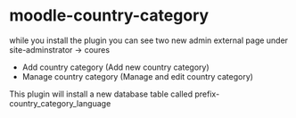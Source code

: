 # moodle-country-category

while you install the plugin you can see two new admin external page under site-adminstrator -> coures
  - Add country category (Add new country category)
  - Manage country category (Manage and edit country category)

This plugin will install a new database table called prefix-country_category_language
